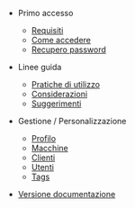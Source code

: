- Primo accesso

  - [Requisiti](docs-it/requirement.md)
  - [Come accedere](docs-it/quickstart.md)
  - [Recupero password](docs-it/recover-password.md)
  
- Linee guida

  - [Pratiche di utilizzo](docs-it/configuration.md)
  - [Considerazioni](docs-it/configuration.md)
  - [Suggerimenti](docs-it/themes.md)

- Gestione / Personalizzazione

  - [Profilo ](docs-it/configuration.md)
  - [Macchine](docs-it/configuration.md)
  - [Clienti](docs-it/themes.md)
  - [Utenti](docs-it/plugins.md)
  - [Tags](docs-it/write-a-plugin.md)

- [Versione documentazione](changelog.md)
